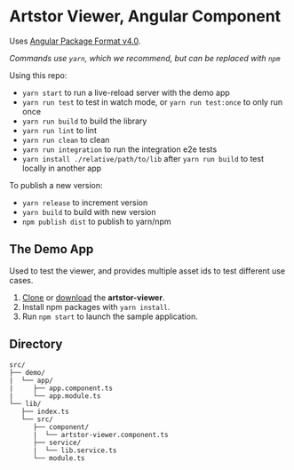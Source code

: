 # Artstor Viewer, Angular Component

Uses [Angular Package Format v4.0](https://docs.google.com/document/d/1CZC2rcpxffTDfRDs6p1cfbmKNLA6x5O-NtkJglDaBVs/edit#heading=h.k0mh3o8u5hx).

_Commands use `yarn`, which we recommend, but can be replaced with `npm`_

Using this repo:
- `yarn start` to run a live-reload server with the demo app
- `yarn run test` to test in watch mode, or `yarn run test:once` to only run once
- `yarn run build` to build the library
- `yarn run lint` to lint 
- `yarn run clean` to clean
- `yarn run integration` to run the integration e2e tests
- `yarn install ./relative/path/to/lib` after `yarn run build` to test locally in another app

To publish a new version:
- `yarn release` to increment version
- `yarn build` to build with new version
- `npm publish dist` to publish to yarn/npm

## The Demo App
Used to test the viewer, and provides multiple asset ids to test different use cases.

1. [Clone](#clone "Clone it from github") or [download](#download "download it from github") the **artstor-viewer**.
1. Install npm packages with `yarn install`.
1. Run `npm start` to launch the sample application.

## Directory
```
src/
├── demo/
|  └── app/
|     ├── app.component.ts
|     └── app.module.ts
└── lib/
   ├── index.ts
   └── src/
      ├── component/
      |  └── artstor-viewer.component.ts
      ├── service/
      |  └── lib.service.ts
      └── module.ts

```
